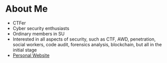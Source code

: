 # About Me

- CTFer
- Cyber security enthusiasts 
- Ordinary members in SU 
- Interested in all aspects of security, such as CTF, AWD, penetration, social workers, code audit, forensics analysis, blockchain, but all in the initial stage
- [Personal Website](https://fushuling.com/) 
